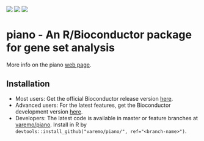 [![](http://bioconductor.org/shields/downloads/piano.svg)](http://bioconductor.org/packages/stats/bioc/piano/)
[![](http://bioconductor.org/shields/years-in-bioc/piano.svg)](https://www.bioconductor.org/packages/release/bioc/html/piano.html)
[![](http://bioconductor.org/shields/build/release/bioc/piano.svg)](http://bioconductor.org/checkResults/release/bioc-LATEST/piano/)


# piano - An R/Bioconductor package for gene set analysis

More info on the piano [web page](https://varemo.github.io/piano/).

## Installation
- Most users: Get the official Bioconductor release version [here](https://www.bioconductor.org/packages/release/bioc/html/piano.html).
- Advanced users: For the latest features, get the Bioconductor development version [here](http://bioconductor.org/packages/devel/bioc/html/piano.html).
- Developers: The latest code is available in master or feature branches at [varemo/piano](https://github.com/varemo/piano). Install in R by `devtools::install_github("varemo/piano/", ref="<branch-name>")`.
